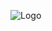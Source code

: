 ![Logo](https://i0.wp.com/mihaisplace.blog/wp-content/uploads/2021/10/autoscraper.png?fit=512%2C341&ssl=1)
<!---
Abdelrahman-Medhat/Abdelrahman-Medhat is a ✨ special ✨ repository because its `README.md` (this file) appears on your GitHub profile.
You can click the Preview link to take a look at your changes.
--->
